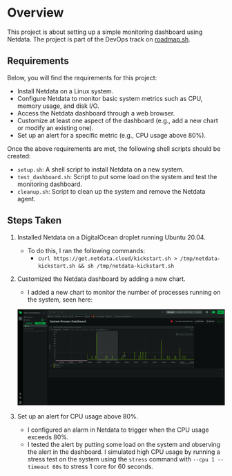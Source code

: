 # Overview

This project is about setting up a simple monitoring dashboard using Netdata. The project is part of the DevOps track on [roadmap.sh](https://roadmap.sh).

## Requirements

Below, you will find the requirements for this project:

- Install Netdata on a Linux system.
- Configure Netdata to monitor basic system metrics such as CPU, memory usage, and disk I/O.
- Access the Netdata dashboard through a web browser.
- Customize at least one aspect of the dashboard (e.g., add a new chart or modify an existing one).
- Set up an alert for a specific metric (e.g., CPU usage above 80%).

Once the above requirements are met, the following shell scripts should be created:

- `setup.sh`: A shell script to install Netdata on a new system.
- `test_dashboard.sh`: Script to put some load on the system and test the monitoring dashboard.
- `cleanup.sh`: Script to clean up the system and remove the Netdata agent.

## Steps Taken

1. Installed Netdata on a DigitalOcean droplet running Ubuntu 20.04.
   - To do this, I ran the following commands:
     - `curl https://get.netdata.cloud/kickstart.sh > /tmp/netdata-kickstart.sh && sh /tmp/netdata-kickstart.sh`
2. Customized the Netdata dashboard by adding a new chart.
    - I added a new chart to monitor the number of processes running on the system, seen here: 
    
    ![Processes Chart](./img/processes_chart.png)
3. Set up an alert for CPU usage above 80%.
    - I configured an alarm in Netdata to trigger when the CPU usage exceeds 80%.
    - I tested the alert by putting some load on the system and observing the alert in the dashboard.
    I simulated high CPU usage by running a stress test on the system using the `stress` command with `--cpu 1 --timeout 60s` to stress 1 core for 60 seconds.